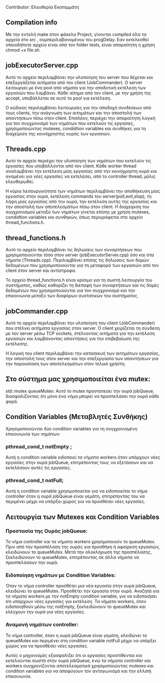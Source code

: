 Contributor:
Ελευθερία Εκατομμάτη 

## Compilation info
Με την εντολή make στον φάκελο Project, γίνονται compiled όλα τα αρχεία στο src , συμπεριλαβανομένου του progDelay. Εαν εκτελεσθεί οποιοδήποτε αρχείο είναι  από τον folder tests, είναι απαραίτητη η χρήση chmod +x file.sh.


## jobExecutorServer.cpp

Αυτό το αρχείο περιλαμβάνει την υλοποίηση του server που δέχεται και επεξεργάζεται αιτήματα από τον client (JobCommander). Ο server λειτουργεί με ένα pool από νήματα για την αποδοτική εκτέλεση των εργασιών που λαμβάνει. Κάθε αίτημα από τον client, με την χρήση της accept, υποβάλλεται σε αυτό το pool για εκτέλεση.

Ο κώδικας περιλαμβάνει λειτουργίες για την αποδοχή συνδέσεων από τους clients, την ανάγνωση των αιτημάτων και την αποστολή των απαντήσεων πίσω στον client. Επιπλέον, περιέχει την απαραίτητη λογική για τον συγχρονισμό των νημάτων που εκτελούν τις εργασίες, χρησιμοποιώντας mutexes, condidtion variables και συνθήκες για τη διαχείριση της κοινόχρηστης ουράς των εργασιών.

## Threads.cpp

Αυτό το αρχείο περιέχει την υλοποίηση των νημάτων που εκτελούν τις εργασίες που υποβάλλονται από τον client. Κάθε worker thread αναλαμβάνει την εκτέλεση μίας εργασίας από την κοινόχρηστη ουρά και αναμένει για νέες εργασίες να εκτελέσει, από το controller thread, μόλις ελευθερωθεί.

Η κύρια λειτουργικότητα των νημάτων περιλαμβάνει την αποθήκευση μίας εργασίας στην ουρά, εκτέλεση commands του server(poll,exit,stop), τη λήψη μίας εργασίας από την ουρά, την εκτέλεση αυτής της εργασίας και την αποστολή των αποτελεσμάτων πίσω στον client. Η διαχείριση του συγχρονισμού μεταξύ των νημάτων γίνεται επίσης με χρήση mutexes, condidtion variables και συνθηκών, όπως περιγράφεται στο αρχείο thread_functions.h.

## thread_functions.h

Αυτό το αρχείο περιλαμβάνει τις δηλώσεις των συναρτήσεων που χρησιμοποιούνται τόσο στον server (jobExecutorServer.cpp) όσο και στα νήματα (Threads.cpp). Περιλαμβάνει επίσης τις δηλώσεις των δομών δεδομένων που χρησιμοποιούνται για τη μεταφορά των εργασιών από τον client στον server και αντίστροφα.

Το αρχείο thread_functions.h είναι κρίσιμο για τη σωστή λειτουργία του συστήματος, καθώς καθορίζει τη διεπαφή των συναρτήσεων και τις δομές δεδομένων που χρησιμοποιούνται για τον συγχρονισμό και την επικοινωνία μεταξύ των διαφόρων συστατικών του συστήματος.

## jobCommander.cpp

Αυτό το αρχείο περιλαμβάνει την υλοποίηση του client (JobCommander) που στέλνει αιτήματα εργασίας στον server. Ο client χειρίζεται τη σύνδεση με τον server μέσω TCP sockets, στέλνοντας αιτήματα για την εκτέλεση εργασιών και λαμβάνοντας απαντήσεις για την επιβεβαίωση της εκτέλεσης.

Η λογική του client περιλαμβάνει την κατασκευή των αιτημάτων εργασίας, την αποστολή τους στον server και την επεξεργασία των απαντήσεων για την παρουσίαση των αποτελεσμάτων στον τελικό χρήστη.


## Στο σύστημα μας χρησιμοποιείται ένα mutex: 

std::mutex queueMutex: Αυτό το mutex προστατεύει την ουρά jobQueue, διασφαλίζοντας ότι μόνο ένα νήμα μπορεί να προσπελάσει την ουρά κάθε φορά.

## Condition Variables (Μεταβλητές Συνθήκης)

Χρησιμοποιούνται δύο condition variables για τη συγχρονισμένη επικοινωνία των νημάτων:

### pthread_cond_t notEmpty ;
Αυτή η condition variable ειδοποιεί τα νήματα workers όταν υπάρχουν νέες εργασίες στην ουρά jobQueue, επιτρέποντας τους να εξετάσουν και να εκτελέσουν αυτές τις εργασίες.

### pthread_cond_t notFull;
Αυτή η condition variable χρησιμοποιείται για να ειδοποιείται το νήμα controller όταν η ουρά jobQueue είναι γεμάτη, επιτρέποντας του να περιμένει μέχρι να υπάρξει χώρος για να προσθέσει νέες εργασίες.

## Λειτουργία των Mutexes και Condition Variables

### Προστασία της Ουράς jobQueue:
Το νήμα controller και τα νήματα workers χρησιμοποιούν το queueMutex.
Πριν από την προσπέλαση της ουράς για προσθήκη ή αφαίρεση εργασιών, κλειδώνουν το queueMutex.
Μετά την ολοκλήρωση της προσπέλασης, ξεκλειδώνουν το queueMutex, επιτρέποντας σε άλλα νήματα να προσπελάσουν την ουρά.

### Ειδοποίηση νημάτων με Condition Variables:
Όταν το νήμα controller προσθέτει μια νέα εργασία στην ουρά jobQueue, κλειδώνει το queueMutex.
Προσθέτει την εργασία στην ουρά.
Αναζητά για τα νήματα workers με την notEmpty condition variable, για να ειδοποιήσει ότι υπάρχουν νέες εργασίες για εκτέλεση.
Τα νήματα workers, όταν ειδοποιηθούν μέσω της notEmpty, ξεκλειδώνουν το queueMutex και ελέγχουν την ουρά για νέες εργασίες.

### Αναμονή νημάτων controller:
Το νήμα controller, όταν η ουρά jobQueue είναι γεμάτη, κλειδώνει το queueMutex και περιμένει στη condition variable notFull μέχρι να υπάρξει χώρος για να προσθέσει νέες εργασίες.

Αυτός ο μηχανισμός εξασφαλίζει ότι οι εργασίες προστίθενται και εκτελούνται σωστά στην ουρά jobQueue, ενώ τα νήματα controller και workers συγχρονίζονται αποτελεσματικά χρησιμοποιώντας mutexes και condition variables για να αποφύγουν τον ανταγωνισμό και την ελλιπή επικοινωνία.
